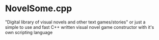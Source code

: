 # NovelSome.cpp
"Digital library of visual novels and other text games/stories" or just a simple to use and fast C++ written visual novel game constructor with it's own scripting language
